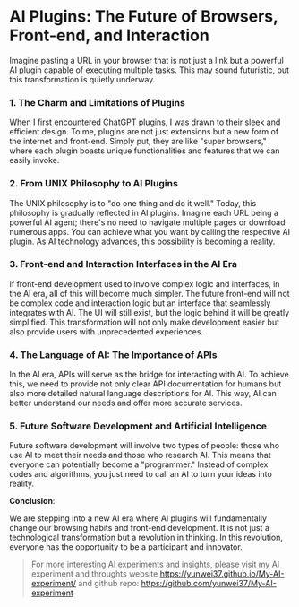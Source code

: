 # AI Plugins: The Future of Browsers, Front-end, and Interaction

Imagine pasting a URL in your browser that is not just a link but a powerful AI plugin capable of executing multiple tasks. This may sound futuristic, but this transformation is quietly underway.

### **1. The Charm and Limitations of Plugins**

When I first encountered ChatGPT plugins, I was drawn to their sleek and efficient design. To me, plugins are not just extensions but a new form of the internet and front-end. Simply put, they are like "super browsers," where each plugin boasts unique functionalities and features that we can easily invoke.

### **2. From UNIX Philosophy to AI Plugins**

The UNIX philosophy is to "do one thing and do it well." Today, this philosophy is gradually reflected in AI plugins. Imagine each URL being a powerful AI agent; there's no need to navigate multiple pages or download numerous apps. You can achieve what you want by calling the respective AI plugin. As AI technology advances, this possibility is becoming a reality.

### **3. Front-end and Interaction Interfaces in the AI Era**

If front-end development used to involve complex logic and interfaces, in the AI era, all of this will become much simpler. The future front-end will not be complex code and interaction logic but an interface that seamlessly integrates with AI. The UI will still exist, but the logic behind it will be greatly simplified. This transformation will not only make development easier but also provide users with unprecedented experiences.

### **4. The Language of AI: The Importance of APIs**

In the AI era, APIs will serve as the bridge for interacting with AI. To achieve this, we need to provide not only clear API documentation for humans but also more detailed natural language descriptions for AI. This way, AI can better understand our needs and offer more accurate services.

### **5. Future Software Development and Artificial Intelligence**

Future software development will involve two types of people: those who use AI to meet their needs and those who research AI. This means that everyone can potentially become a "programmer." Instead of complex codes and algorithms, you just need to call an AI to turn your ideas into reality.

**Conclusion**:

We are stepping into a new AI era where AI plugins will fundamentally change our browsing habits and front-end development. It is not just a technological transformation but a revolution in thinking. In this revolution, everyone has the opportunity to be a participant and innovator.

> For more interesting AI experiments and insights, please visit my AI experiment and throughts website <https://yunwei37.github.io/My-AI-experiment/> and github repo: <https://github.com/yunwei37/My-AI-experiment>
